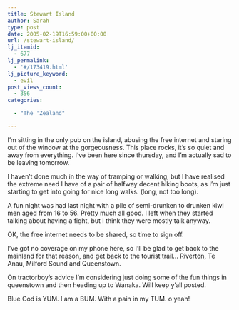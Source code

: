 ```yaml
---
title: Stewart Island
author: Sarah
type: post
date: 2005-02-19T16:59:00+00:00
url: /stewart-island/
lj_itemid:
  - 677
lj_permalink:
  - '#/173419.html'
lj_picture_keyword:
  - evil
post_views_count:
  - 356
categories:

  - "The 'Zealand"

---
```

I&#8217;m sitting in the only pub on the island, abusing the free internet and staring out of the window at the gorgeousness. This place rocks, it&#8217;s so quiet and away from everything. I&#8217;ve been here since thursday, and I&#8217;m actually sad to be leaving tomorrow.
  
I haven&#8217;t done much in the way of tramping or walking, but I have realised the extreme need I have of a pair of halfway decent hiking boots, as I&#8217;m just starting to get into going for nice long walks. (long, not too long).
  
A fun night was had last night with a pile of semi-drunken to drunken kiwi men aged from 16 to 56. Pretty much all good. I left when they started talking about having a fight, but I think they were mostly talk anyway.
  
OK, the free internet needs to be shared, so time to sign off.
  
I&#8217;ve got no coverage on my phone here, so I&#8217;ll be glad to get back to the mainland for that reason, and get back to the tourist trail&#8230; Riverton, Te Anau, Milford Sound and Queenstown.
  
On tractorboy&#8217;s advice I&#8217;m considering just doing some of the fun things in queenstown and then heading up to Wanaka. Will keep y&#8217;all posted.
  
Blue Cod is YUM. I am a BUM. With a pain in my TUM. o yeah!